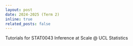```yaml
---
layout: post
date: 2024-2025 (Term 2)
inline: true
related_posts: false
---
```


Tutorials for STAT0043 Inference at Scale @ UCL Statistics

